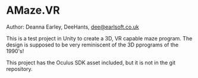 # AMaze.VR

Author: Deanna Earley, DeeHants, dee@earlsoft.co.uk

This is a test project in Unity to create a 3D, VR capable maze program.
The design is supposed to be very reminiscent of the 3D pprograms of the 1990's!

This project has the Oculus SDK asset included, but it is not in the git repository.
